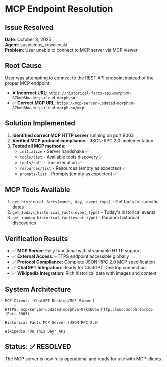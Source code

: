# MCP Endpoint Resolution

## Issue Resolved
**Date**: October 8, 2025  
**Agent**: suspicious_kowalevski  
**Problem**: User unable to connect to MCP server via MCP viewer

## Root Cause
User was attempting to connect to the REST API endpoint instead of the proper MCP endpoint:
- ❌ **Incorrect URL**: `https://historical-facts-api-morphvm-87kmb6bw.http.cloud.morph.so`
- ✅ **Correct MCP URL**: `https://mcp-server-updated-morphvm-87kmb6bw.http.cloud.morph.so/mcp`

## Solution Implemented
1. **Identified correct MCP HTTP server** running on port 8003
2. **Verified MCP protocol compliance** - JSON-RPC 2.0 implementation
3. **Tested all MCP methods**:
   - `initialize` - Server handshake ✅
   - `tools/list` - Available tools discovery ✅
   - `tools/call` - Tool execution ✅
   - `resources/list` - Resources (empty as expected) ✅
   - `prompts/list` - Prompts (empty as expected) ✅

## MCP Tools Available
1. `get_historical_facts(month, day, event_type)` - Get facts for specific dates
2. `get_todays_historical_facts(event_type)` - Today's historical events  
3. `get_random_historical_fact(event_type)` - Random historical discoveries

## Verification Results
- ✅ **MCP Server**: Fully functional with streamable HTTP support
- ✅ **External Access**: HTTPS endpoint accessible globally
- ✅ **Protocol Compliance**: Complete JSON-RPC 2.0 MCP specification
- ✅ **ChatGPT Integration**: Ready for ChatGPT Desktop connection
- ✅ **Wikipedia Integration**: Rich historical data with images and context

## System Architecture
```
MCP Clients (ChatGPT Desktop/MCP Viewer)
    ↓
HTTPS: mcp-server-updated-morphvm-87kmb6bw.http.cloud.morph.so/mcp (Port 8003)
    ↓
Historical Facts MCP Server (JSON-RPC 2.0)
    ↓
Wikipedia "On This Day" API
```

## Status: ✅ RESOLVED
The MCP server is now fully operational and ready for use with MCP clients.

